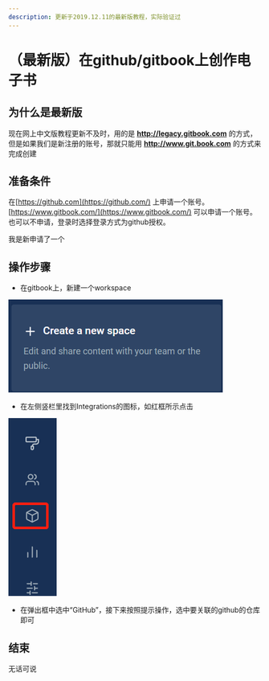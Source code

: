 ```yaml
---
description: 更新于2019.12.11的最新版教程，实际验证过
---
```


# （最新版）在github/gitbook上创作电子书

## 为什么是最新版

现在网上中文版教程更新不及时，用的是 **http://legacy.gitbook.com** 的方式，但是如果我们是新注册的账号，那就只能用 **http://www.git.book.com** 的方式来完成创建

## 准备条件

在[https://github.com](https://github.com/) 上申请一个账号。[https://www.gitbook.com/](https://www.gitbook.com/) 可以申请一个账号。也可以不申请，登录时选择登录方式为github授权。

我是新申请了一个

## 操作步骤

* 在gitbook上，新建一个workspace

![](.gitbook/assets/image%20%281%29.png)

* 在左侧竖栏里找到Integrations的图标，如红框所示点击

![](.gitbook/assets/image%20%284%29.png)

* 在弹出框中选中“GitHub”，接下来按照提示操作，选中要关联的github的仓库即可

## 结束

无话可说







